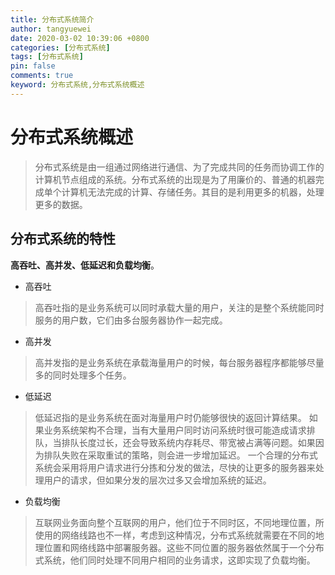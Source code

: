 ```yaml
---
title: 分布式系统简介
author: tangyuewei
date: 2020-03-02 10:39:06 +0800
categories: [分布式系统]
tags: [分布式系统]
pin: false
comments: true
keyword: 分布式系统,分布式系统概述
---
```


# 分布式系统概述

>分布式系统是由一组通过网络进行通信、为了完成共同的任务而协调工作的计算机节点组成的系统。分布式系统的出现是为了用廉价的、普通的机器完成单个计算机无法完成的计算、存储任务。其目的是利用更多的机器，处理更多的数据。

## 分布式系统的特性

**高吞吐、高并发、低延迟和负载均衡**。
- 高吞吐
>高吞吐指的是业务系统可以同时承载大量的用户，关注的是整个系统能同时服务的用户数，它们由多台服务器协作一起完成。

- 高并发
>高并发指的是业务系统在承载海量用户的时候，每台服务器程序都能够尽量多的同时处理多个任务。

- 低延迟
>低延迟指的是业务系统在面对海量用户时仍能够很快的返回计算结果。
>如果业务系统架构不合理，当有大量用户同时访问系统时很可能造成请求排队，当排队长度过长，还会导致系统内存耗尽、带宽被占满等问题。如果因为排队失败在采取重试的策略，则会进一步增加延迟。
>一个合理的分布式系统会采用将用户请求进行分拣和分发的做法，尽快的让更多的服务器来处理用户的请求，但如果分发的层次过多又会增加系统的延迟。

- 负载均衡
>互联网业务面向整个互联网的用户，他们位于不同时区，不同地理位置，所使用的网络线路也不一样，考虑到这种情况，分布式系统就需要在不同的地理位置和网络线路中部署服务器。这些不同位置的服务器依然属于一个分布式系统，他们同时处理不同用户相同的业务请求，这即实现了负载均衡。

